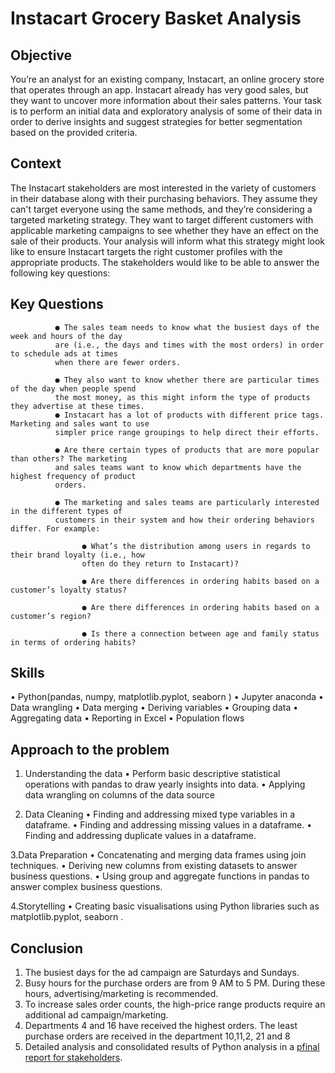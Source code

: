 
# Instacart Grocery Basket Analysis


## Objective
You’re an analyst for an existing company, Instacart, an online grocery store that operates
through an app. Instacart already has very good sales, but they want to uncover more
information about their sales patterns. Your task is to perform an initial data and exploratory
analysis of some of their data in order to derive insights and suggest strategies for better
segmentation based on the provided criteria.

## Context
The Instacart stakeholders are most interested in the variety of customers in their database
along with their purchasing behaviors. They assume they can't target everyone using the same
methods, and they’re considering a targeted marketing strategy. They want to target different
customers with applicable marketing campaigns to see whether they have an effect on the sale
of their products. Your analysis will inform what this strategy might look like to ensure Instacart
targets the right customer profiles with the appropriate products. The stakeholders would like to
be able to answer the following key questions:

## Key Questions
              ● The sales team needs to know what the busiest days of the week and hours of the day
              are (i.e., the days and times with the most orders) in order to schedule ads at times
              when there are fewer orders.
              
              ● They also want to know whether there are particular times of the day when people spend
              the most money, as this might inform the type of products they advertise at these times.
              ● Instacart has a lot of products with different price tags. Marketing and sales want to use
              simpler price range groupings to help direct their efforts.
              
              ● Are there certain types of products that are more popular than others? The marketing
              and sales teams want to know which departments have the highest frequency of product
              orders.
              
              ● The marketing and sales teams are particularly interested in the different types of
              customers in their system and how their ordering behaviors differ. For example:
              
                    ● What’s the distribution among users in regards to their brand loyalty (i.e., how
                    often do they return to Instacart)?
                    
                    ● Are there differences in ordering habits based on a customer’s loyalty status?
                    
                    ● Are there differences in ordering habits based on a customer’s region?
                    
                    ● Is there a connection between age and family status in terms of ordering habits?


## Skills

  • Python(pandas, numpy, matplotlib.pyplot, seaborn )
  • Jupyter anaconda
  • Data wrangling
  • Data merging
  • Deriving variables
  • Grouping data
  • Aggregating data
  • Reporting in Excel
  • Population flows


## Approach to the problem

  1. Understanding the data
  • Perform basic descriptive statistical operations with pandas to draw yearly insights into data.
  • Applying data wrangling on columns of the data source
  
  
  2. Data Cleaning
  • Finding and addressing mixed type variables in a dataframe.
  • Finding and addressing missing values in a dataframe.
  • Finding and addressing duplicate values in a dataframe.
  
  3.Data Preparation
  • Concatenating and merging data frames using join techniques.
  • Deriving new columns from existing datasets to answer business questions.
  • Using group and aggregate functions in pandas to answer complex business questions.
  
  
  4.Storytelling
  • Creating basic visualisations using Python libraries such as matplotlib.pyplot, seaborn .



## Conclusion
  1. The busiest days for the ad campaign are Saturdays and Sundays.
  2. Busy hours for the purchase orders are from 9 AM to 5 PM. During these hours, advertising/marketing is recommended.
  3. To increase sales order counts, the high-price range products require an additional ad campaign/marketing.
  4. Departments 4 and 16 have received the highest orders. The least purchase orders are received in the department 10,11,2, 21 and 8
  5. Detailed analysis and consolidated results of Python analysis in a [pfinal report for stakeholders](https://github.com/abdulkayyummuttaki/InstacartGroceryBasket/blob/main/Storytelling.xlsx).
